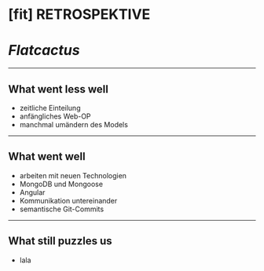 # [fit] RETROSPEKTIVE
# *Flatcactus*

---

## What went less well
* zeitliche Einteilung
* anfängliches Web-OP
* manchmal umändern des Models

---

## What went well
* arbeiten mit neuen Technologien
* MongoDB und Mongoose
* Angular
* Kommunikation untereinander
* semantische Git-Commits

---
## What still puzzles us
* lala
